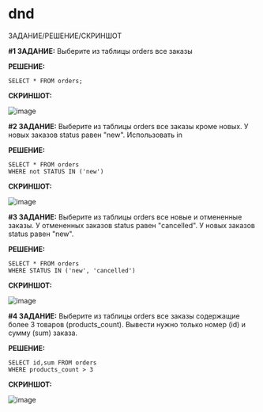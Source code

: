 # dnd

ЗАДАНИЕ/РЕШЕНИЕ/СКРИНШОТ

**#1 ЗАДАНИЕ:**
Выберите из таблицы orders все заказы

**РЕШЕНИЕ:**

```
SELECT * FROM orders;
```

**СКРИНШОТ:**

![image](https://github.com/user-attachments/assets/72e879df-c678-4c79-a638-86255e888035)


**#2 ЗАДАНИЕ:**
Выберите из таблицы orders все заказы кроме новых. У новых заказов status равен "new". Использовать in

**РЕШЕНИЕ:**

```
SELECT * FROM orders
WHERE not STATUS IN ('new')
```

**СКРИНШОТ:**

![image](https://github.com/user-attachments/assets/5e4db919-bb92-4f9b-8d1f-72dad829a440)

**#3 ЗАДАНИЕ:**
Выберите из таблицы orders все новые и отмененные заказы. У отмененных заказов status равен "cancelled". У новых заказов status равен "new".

**РЕШЕНИЕ:**

```
SELECT * FROM orders
WHERE STATUS IN ('new', 'cancelled')
```

**СКРИНШОТ:**

![image](https://github.com/user-attachments/assets/461764da-cc08-4d06-acd1-d852d708564e)

**#4 ЗАДАНИЕ:**
Выберите из таблицы orders все заказы содержащие более 3 товаров (products_count).
Вывести нужно только номер (id) и сумму (sum) заказа.

**РЕШЕНИЕ:**

```
SELECT id,sum FROM orders
WHERE products_count > 3
```

**СКРИНШОТ:**

![image](https://github.com/user-attachments/assets/85494cbd-ac27-424a-8fff-501665c80438)



